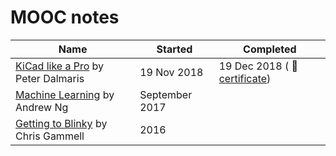 # MOOC notes

| Name | Started | Completed |
| ------ | ------ | ------ |
| [KiCad like a Pro](kicad-like-pro) by Peter Dalmaris | 19 Nov 2018 |19 Dec 2018 ( 📃 [certificate](kicad-like-pro/certificate.pdf))|
| [Machine Learning](machine-learning) by Andrew Ng | September 2017 ||
| [Getting to Blinky](getting-to-blinky) by Chris Gammell | 2016